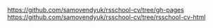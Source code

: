 https://github.com/samovendyuk/rsschool-cv/tree/gh-pages
https://github.com/samovendyuk/rsschool-cv/tree/rsschool-cv-html
